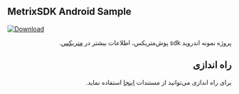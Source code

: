 ## MetrixSDK Android Sample
[ ![Download](https://api.bintray.com/packages/metrixorg/maven/PushMetrix/images/download.svg) ](https://bintray.com/metrixorg/maven/PushMetrix/_latestVersion)
<div dir="rtl">

  پروژه نمونه اندروید sdk پوش‌متریکس، اطلاعات بیشتر در [متریکس](https://metrix.ir).

<h2>راه اندازی</h2>

برای راه اندازی می‌توانید از مستندات [اینجا](https://docs.metrix.ir/pushmetrix-sdk/android) استفاده نماید.

</div>